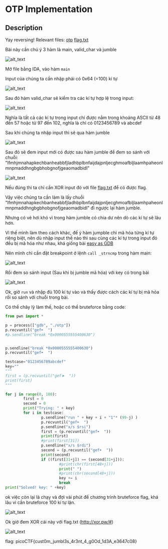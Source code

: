 # OTP Implementation

## Description
Yay reversing! Relevant files: [otp](https://jupiter.challenges.picoctf.org/static/929a56f71d3918fc903c68b3ea4a76da/otp) [flag.txt](https://jupiter.challenges.picoctf.org/static/929a56f71d3918fc903c68b3ea4a76da/flag.txt)

Bài này cần chú ý 3 hàm là main, valid_char và jumble

![alt_text](https://i.imgur.com/FhkR3wN.png)

Mở file bằng IDA, vào hàm ```main```

Input của chúng ta cần nhập phải có 0x64 (=100) kí tự

![alt_text](https://i.imgur.com/ghQY63z.png)

Sau đó hàm valid_char sẽ kiểm tra các kí tự hợp lệ trong input:

![alt_text](https://i.imgur.com/MriMtnj.png)

Nghĩa là tất cả các kí tự trong input chỉ được nằm trong khoảng ASCII từ 48 đến 57 hoặc từ 97 đến 102, nghĩa là chỉ có 0123456789 và abcdef

Sau khi chúng ta nhập input thì sẽ qua hàm jumble

![alt_text](https://i.imgur.com/3Jp8xav.png)

Sau đó sẽ đem input mới có được sau hàm jumble để đem so sánh với chuỗi: "lfmhjmnahapkechbanheabbfjladhbplbnfaijdajpnljecghmoafbljlaamhpaheonlmnpmaddhngbgbhobgnofjgeaomadbidl"

![alt_text](https://i.imgur.com/3s5g7f1.png)

Nếu đúng thì ta chỉ cần XOR input đó với file [flag.txt](https://jupiter.challenges.picoctf.org/static/929a56f71d3918fc903c68b3ea4a76da/flag.txt) để có được flag.

Vậy việc chúng ta cần làm là lấy chuỗi "lfmhjmnahapkechbanheabbfjladhbplbnfaijdajpnljecghmoafbljlaamhpaheonlmnpmaddhngbgbhobgnofjgeaomadbidl" đi ngược lại hàm jumble.

Nhưng có vẻ hơi khó vì trong hàm jumble có chia dư nên dò các kí tự sẽ lâu hơn.

Vì thế mình làm theo cách khác, để ý hàm jumpble chỉ mã hóa từng kí tự riêng biệt, nên dù nhập input thế nào thì sau cùng các kí tự trong input đó đều bị mã hóa như nhau,
khá giống bài [easy as GDB](https://github.com/TsukasaYuzaki/CTF-WU/blob/main/re/PicoCTF/easy%20as%20GDB/Cachgiai.md)

Nên mình chỉ cần đặt breakpoint ở lệnh ```call _strncmp``` trong hàm main:

![alt_text](https://i.imgur.com/8NSPKsb.png)

Rồi đem so sánh input (Sau khi bị jumble mã hóa) với key có trong bài

![alt_text](https://i.imgur.com/Xx0NtAf.png)

Ok, giờ ```run``` và nhập đủ 100 kí tự vào và thấy được cách các kí tự bị mã hóa rồi so sánh với chuỗi trong bài.

Có thể chây lỳ làm thế, hoặc có thể bruteforce bằng code:

```python
from pwn import *

p = process(["gdb", "./otp"])
p.recvuntil("gef➤  ")
#p.sendline("break *0x0000555555400630")


p.sendline("break *0x0000555555400630")
p.recvuntil("gef➤  ")

testcase="0123456789abcdef"
key=""
"""
first = (p.recvuntil("gef➤  "))
print(first)
"""

for j in range(0, 100):
        first = 0
        second = 0
        print("Trying: " + key)
        for i in testcase:
                p.sendline("run " + key + i + "1"* (99-j) )
                p.recvuntil("gef➤  ")
                p.sendline("x/s $rsi")
                first = (p.recvuntil("gef➤  "))
                print(first)
                #print(first[31])
                p.sendline("x/s $rdi")
                second = (p.recvuntil("gef➤  "))
                print(second)
                if ((first[31+j]) == (second[31+j])):
                        #print(chr(first[48+j]))
                        print(" ")
                        #print(chr(second[48+j]))
                        key += i
                        break
print("Solved! key: " +key)

```

ok việc còn lại là chạy và đợi vài phút để chương trình bruteforce flag, khá lâu vì cần bruteforce 100 kí tự lận.

![alt_text](https://i.imgur.com/LZ5Ecf8.png)

Ok giờ đem XOR cái này với flag.txt (http://xor.pw/#)

![alt_text](https://i.imgur.com/xgcaQWu.png)

flag: picoCTF{cust0m_jumbl3s_4r3nt_4_g0Od_1d3A_e3647c08}

